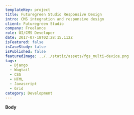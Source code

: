 ```yaml
---
templateKey: project
title: Futuregreen Studio Responsive Design
intro: CMS integration and responsive design
client: Futuregreen Studio
company: Freelance
role: UI/CMS Developer
date: 2017-07-18T02:28:15.112Z
isFeatured: false
isCaseStudy: false
isPublished: false
featuredImage: ../../static/assets/fgs_multi-device.png
tags:
  - Django 
  - Wagtail 
  - CSS 
  - HTML 
  - Javascript 
  - Grid
category: Development
---
```

**Body**